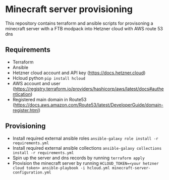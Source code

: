 # Minecraft server provisioning
This repository contains terraform and ansible scripts for provisoning a minecraft server with a FTB modpack into Hetzner cloud with AWS route 53 dns

## Requirements
- Terraform
- Ansible
- Hetzner cloud account and API key (https://docs.hetzner.cloud)
- Hcloud python `pip install hcloud`
- AWS account and user (https://registry.terraform.io/providers/hashicorp/aws/latest/docs#authentication)
- Registered main domain in Route53 (https://docs.aws.amazon.com/Route53/latest/DeveloperGuide/domain-register.html)

## Provisioning
- Install required external ansible roles `ansible-galaxy role install -r requirements.yml`
- Install required external ansible collections `ansible-galaxy collections install -r requirements.yml`
- Spin up the server and dns records by running `terraform apply`
- Provision the minecraft server by running `HCLOUD_TOKEN=<your hetzner cloud token> ansible-playbook -i hcloud.yml minecraft-server-configuration.yml`


